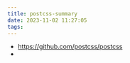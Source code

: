 ```yaml
---
title: postcss-summary
date: 2023-11-02 11:27:05
tags:
---
```

- https://github.com/postcss/postcss
- 